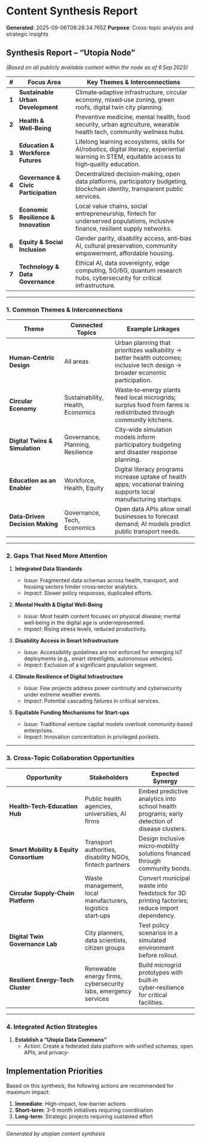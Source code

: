 # Content Synthesis Report

**Generated**: 2025-09-06T08:28:34.765Z
**Purpose**: Cross-topic analysis and strategic insights

## Synthesis Report – “Utopia Node”  
*(Based on all publicly available content within the node as of 6 Sep 2025)*  

| # | Focus Area | Key Themes & Interconnections |
|---|------------|--------------------------------|
| **1** | **Sustainable Urban Development** | Climate‑adaptive infrastructure, circular economy, mixed‑use zoning, green roofs, digital twin city planning. |
| **2** | **Health & Well‑Being** | Preventive medicine, mental health, food security, urban agriculture, wearable health tech, community wellness hubs. |
| **3** | **Education & Workforce Futures** | Lifelong learning ecosystems, skills for AI/robotics, digital literacy, experiential learning in STEM, equitable access to high‑quality education. |
| **4** | **Governance & Civic Participation** | Decentralized decision‑making, open data platforms, participatory budgeting, blockchain identity, transparent public services. |
| **5** | **Economic Resilience & Innovation** | Local value chains, social entrepreneurship, fintech for underserved populations, inclusive finance, resilient supply networks. |
| **6** | **Equity & Social Inclusion** | Gender parity, disability access, anti‑bias AI, cultural preservation, community empowerment, affordable housing. |
| **7** | **Technology & Data Governance** | Ethical AI, data sovereignty, edge computing, 5G/6G, quantum research hubs, cybersecurity for critical infrastructure. |

---

### 1. Common Themes & Interconnections

| Theme | Connected Topics | Example Linkages |
|-------|------------------|-----------------|
| **Human‑Centric Design** | All areas | Urban planning that prioritizes walkability → better health outcomes; inclusive tech design → broader economic participation. |
| **Circular Economy** | Sustainability, Health, Economics | Waste‑to‑energy plants feed local microgrids; surplus food from farms is redistributed through community kitchens. |
| **Digital Twins & Simulation** | Governance, Planning, Resilience | City‑wide simulation models inform participatory budgeting and disaster response planning. |
| **Education as an Enabler** | Workforce, Health, Equity | Digital literacy programs increase uptake of health apps; vocational training supports local manufacturing startups. |
| **Data‑Driven Decision Making** | Governance, Tech, Economics | Open data APIs allow small businesses to forecast demand; AI models predict public transport needs. |

---

### 2. Gaps That Need More Attention

1. **Integrated Data Standards**  
   - *Issue*: Fragmented data schemas across health, transport, and housing sectors hinder cross‑sector analytics.  
   - *Impact*: Slower policy responses, duplicated efforts.

2. **Mental Health & Digital Well‑Being**  
   - *Issue*: Most health content focuses on physical disease; mental well‑being in the digital age is underrepresented.  
   - *Impact*: Rising stress levels, reduced productivity.

3. **Disability Access in Smart Infrastructure**  
   - *Issue*: Accessibility guidelines are not enforced for emerging IoT deployments (e.g., smart streetlights, autonomous vehicles).  
   - *Impact*: Exclusion of a significant population segment.

4. **Climate Resilience of Digital Infrastructure**  
   - *Issue*: Few projects address power continuity and cybersecurity under extreme weather events.  
   - *Impact*: Potential cascading failures in critical services.

5. **Equitable Funding Mechanisms for Start‑ups**  
   - *Issue*: Traditional venture capital models overlook community‑based enterprises.  
   - *Impact*: Innovation concentration in privileged pockets.

---

### 3. Cross‑Topic Collaboration Opportunities

| Opportunity | Stakeholders | Expected Synergy |
|-------------|--------------|------------------|
| **Health‑Tech‑Education Hub** | Public health agencies, universities, AI firms | Embed predictive analytics into school health programs; early detection of disease clusters. |
| **Smart Mobility & Equity Consortium** | Transport authorities, disability NGOs, fintech partners | Design inclusive micro‑mobility solutions financed through community bonds. |
| **Circular Supply‑Chain Platform** | Waste management, local manufacturers, logistics start‑ups | Convert municipal waste into feedstock for 3D printing factories; reduce import dependency. |
| **Digital Twin Governance Lab** | City planners, data scientists, citizen groups | Test policy scenarios in a simulated environment before rollout. |
| **Resilient Energy‑Tech Cluster** | Renewable energy firms, cybersecurity labs, emergency services | Build microgrid prototypes with built‑in cyber‑resilience for critical facilities. |

---

### 4. Integrated Action Strategies

1. **Establish a “Utopia Data Commons”**  
   - *Action*: Create a federated data platform with unified schemas, open APIs, and privacy‑

## Implementation Priorities
Based on this synthesis, the following actions are recommended for maximum impact:

1. **Immediate**: High-impact, low-barrier actions
2. **Short-term**: 3-6 month initiatives requiring coordination
3. **Long-term**: Strategic projects requiring sustained effort

---
*Generated by utopian content synthesis*
